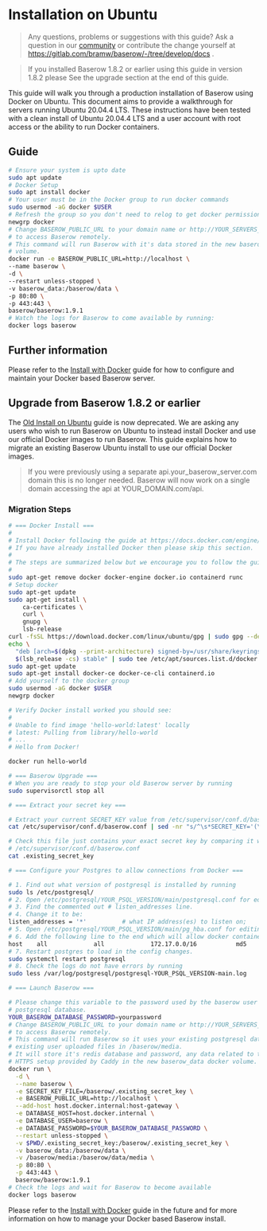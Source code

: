 # Installation on Ubuntu

> Any questions, problems or suggestions with this guide? Ask a question in our
> [community](https://community.baserow.io/) or contribute the change yourself at
> https://gitlab.com/bramw/baserow/-/tree/develop/docs .

> If you installed Baserow 1.8.2 or earlier using this guide in version 1.8.2 please
> See the upgrade section at the end of this guide.

This guide will walk you through a production installation of Baserow using Docker 
on Ubuntu. This document aims to provide a walkthrough for servers running Ubuntu 
20.04.4 LTS. These instructions have been tested with a clean install of Ubuntu 
20.04.4 LTS and a user account with root access or the ability to run Docker containers. 

## Guide 

```bash
# Ensure your system is upto date
sudo apt update
# Docker Setup
sudo apt install docker
# Your user must be in the Docker group to run docker commands
sudo usermod -aG docker $USER
# Refresh the group so you don't need to relog to get docker permissions
newgrp docker 
# Change BASEROW_PUBLIC_URL to your domain name or http://YOUR_SERVERS_IP if you want
# to access Baserow remotely.
# This command will run Baserow with it's data stored in the new baserow_data docker 
# volume.
docker run -e BASEROW_PUBLIC_URL=http://localhost \
--name baserow \
-d \
--restart unless-stopped \
-v baserow_data:/baserow/data \
-p 80:80 \
-p 443:443 \
baserow/baserow:1.9.1
# Watch the logs for Baserow to come available by running:
docker logs baserow
```

## Further information 

Please refer to the [Install with Docker](install-with-docker.md) guide for how to
configure and maintain your Docker based Baserow server.

## Upgrade from Baserow 1.8.2 or earlier

The [Old Install on Ubuntu](old-install-on-ubuntu.md) guide is now deprecated. We are 
asking any users who wish to run Baserow on Ubuntu to instead install Docker and use our
official Docker images to run Baserow. This guide explains how to migrate an existing
Baserow Ubuntu install to use our official Docker images.

> If you were previously using a separate api.your_baserow_server.com domain this is no
> longer needed. Baserow will now work on a single domain accessing the api at 
> YOUR_DOMAIN.com/api. 

### Migration Steps

```bash
# === Docker Install ===
#
# Install Docker following the guide at https://docs.docker.com/engine/install/ubuntu/.
# If you have already installed Docker then please skip this section.
#
# The steps are summarized below but we encourage you to follow the guide itself:
#
sudo apt-get remove docker docker-engine docker.io containerd runc
# Setup docker
sudo apt-get update
sudo apt-get install \
    ca-certificates \
    curl \
    gnupg \
    lsb-release
curl -fsSL https://download.docker.com/linux/ubuntu/gpg | sudo gpg --dearmor -o /usr/share/keyrings/docker-archive-keyring.gpg
echo \
  "deb [arch=$(dpkg --print-architecture) signed-by=/usr/share/keyrings/docker-archive-keyring.gpg] https://download.docker.com/linux/ubuntu \
  $(lsb_release -cs) stable" | sudo tee /etc/apt/sources.list.d/docker.list > /dev/null
sudo apt-get update
sudo apt-get install docker-ce docker-ce-cli containerd.io
# Add yourself to the docker group
sudo usermod -aG docker $USER
newgrp docker

# Verify Docker install worked you should see:
#
# Unable to find image 'hello-world:latest' locally
# latest: Pulling from library/hello-world
# ...
# Hello from Docker!

docker run hello-world

# === Baserow Upgrade ===
# When you are ready to stop your old Baserow server by running
sudo supervisorctl stop all

# === Extract your secret key ===

# Extract your current SECRET_KEY value from /etc/supervisor/conf.d/baserow.conf
cat /etc/supervisor/conf.d/baserow.conf | sed -nr "s/^\s*SECRET_KEY='(\w+)',/\1/p" > .existing_secret_key

# Check this file just contains your exact secret key by comparing it with 
# /etc/supervisor/conf.d/baserow.conf 
cat .existing_secret_key

# === Configure your Postgres to allow connections from Docker ===

# 1. Find out what version of postgresql is installed by running 
sudo ls /etc/postgresql/ 
# 2. Open /etc/postgresql/YOUR_PSQL_VERSION/main/postgresql.conf for editing as root
# 3. Find the commented out # listen_addresses line.
# 4. Change it to be:
listen_addresses = '*'          # what IP address(es) to listen on;
# 5. Open /etc/postgresql/YOUR_PSQL_VERSION/main/pg_hba.conf for editing as root
# 6. Add the following line to the end which will allow docker containers to connect.
host    all             all             172.17.0.0/16           md5
# 7. Restart postgres to load in the config changes.
sudo systemctl restart postgresql
# 8. Check the logs do not have errors by running
sudo less /var/log/postgresql/postgresql-YOUR_PSQL_VERSION-main.log

# === Launch Baserow ===

# Please change this variable to the password used by the baserow user in your 
# postgresql database.
YOUR_BASEROW_DATABASE_PASSWORD=yourpassword
# Change BASEROW_PUBLIC_URL to your domain name or http://YOUR_SERVERS_IP if you want
# to access Baserow remotely.
# This command will run Baserow so it uses your existing postgresql database and your
# existing user uploaded files in /baserow/media. 
# It will store it's redis database and password, any data related to the automatic 
# HTTPS setup provided by Caddy in the new baserow_data docker volume.
docker run \
  -d \
  --name baserow \
  -e SECRET_KEY_FILE=/baserow/.existing_secret_key \
  -e BASEROW_PUBLIC_URL=http://localhost \
  --add-host host.docker.internal:host-gateway \
  -e DATABASE_HOST=host.docker.internal \
  -e DATABASE_USER=baserow \
  -e DATABASE_PASSWORD=$YOUR_BASEROW_DATABASE_PASSWORD \
  --restart unless-stopped \
  -v $PWD/.existing_secret_key:/baserow/.existing_secret_key \
  -v baserow_data:/baserow/data \
  -v /baserow/media:/baserow/data/media \
  -p 80:80 \
  -p 443:443 \
  baserow/baserow:1.9.1
# Check the logs and wait for Baserow to become available
docker logs baserow
```

Please refer to the [Install with Docker](install-with-docker.md) guide in the future
and for more information on how to manage your Docker based Baserow install.

